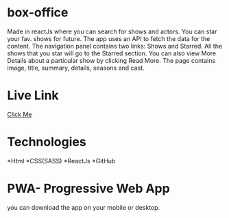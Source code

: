 # box-office
Made in reactJs where you can search for shows and actors. You can star your fav. shows for future.
The app uses an API to fetch the data for the content. The navigation panel contains two links: Shows and Starred.
All the shows that you star will go to the Starred section. You can also view More Details about a particular show by clicking Read More.
The page contains image, title, summary, details, seasons and cast.

# Live Link
[Click Me](https://amartya324.github.io/box-office/)
# Technologies
*Html *CSS(SASS) *ReactJs *GitHub 

# PWA- Progressive Web App
you can download the app on your mobile or desktop.


